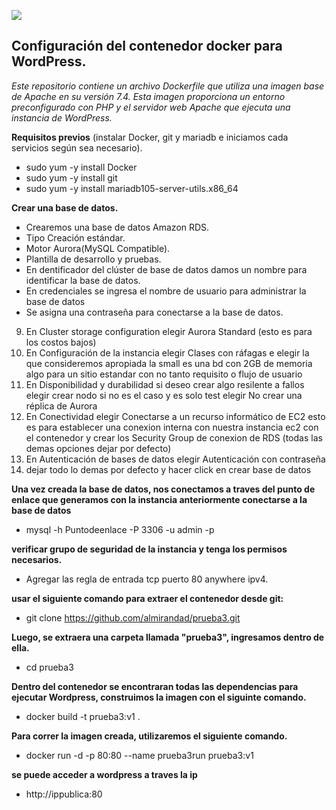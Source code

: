 ![](https://miro.medium.com/v2/resize:fit:1400/0*Wq1qEQ4ELhksep5-.jpg)

## Configuración del contenedor docker para WordPress.
_Este repositorio contiene un archivo Dockerfile que utiliza una imagen base de Apache en su versión 7.4. Esta imagen proporciona un entorno preconfigurado con PHP y el servidor web Apache que ejecuta una instancia de WordPress._

**Requisitos previos** 
(instalar Docker, git y mariadb e iniciamos cada servicios según sea necesario).
- sudo yum -y install Docker
- sudo yum -y install git
- sudo yum -y install mariadb105-server-utils.x86_64

**Crear una base de datos.**
- Crearemos una base de datos Amazon RDS.
- Tipo Creación estándar.
- Motor Aurora(MySQL Compatible).
- Plantilla de desarrollo y pruebas.
- En dentificador del clúster de base de datos damos un nombre para identificar la base de datos.
- En credenciales se ingresa el nombre de usuario para administrar la base de datos
- Se asigna una contraseña para conectarse a la base de datos.
9.	En Cluster storage configuration elegir Aurora Standard (esto es para los costos bajos)
10.	En Configuración de la instancia elegir Clases con ráfagas e elegir la que consideremos apropiada la small es una bd con 2GB de memoria algo para un sitio estandar con no tanto requisito o flujo de usuario
11.	En Disponibilidad y durabilidad si deseo crear algo resilente a fallos elegir crear nodo si no es el caso y es solo test elegir No crear una réplica de Aurora
12.	En Conectividad elegir Conectarse a un recurso informático de EC2 esto es para establecer una conexion interna con nuestra instancia ec2 con el contenedor y crear los Security Group de conexion de RDS (todas las demas opciones dejar por defecto)
13.	En Autenticación de bases de datos elegir Autenticación con contraseña
14.	dejar todo lo demas por defecto y hacer click en crear base de datos

**Una vez creada la base de datos, nos conectamos a traves del punto de enlace que generamos con la instancia anteriormente conectarse a la base de datos**
- mysql -h Puntodeenlace -P 3306 -u admin -p

**verificar grupo de seguridad de la instancia y tenga los permisos necesarios.**
- Agregar las regla de entrada tcp puerto 80 anywhere ipv4.

**usar el siguiente comando para extraer el contenedor desde git:**
- git clone https://github.com/almirandad/prueba3.git

**Luego, se extraera una carpeta llamada "prueba3", ingresamos dentro de ella.**
- cd prueba3

**Dentro del contenedor se encontraran todas las dependencias para ejecutar Wordpress, construimos la imagen con el siguinte comando.**
- docker build -t prueba3:v1 .

**Para correr la imagen creada, utilizaremos el siguiente comando.**
- docker run -d -p 80:80 --name prueba3run prueba3:v1
  
**se puede acceder a wordpress a traves la ip**
- http://ippublica:80

